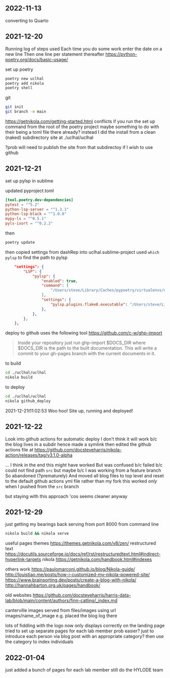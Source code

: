 ## 2022-11-13

converting to Quarto

## 2021-12-20
Running log of steps used 
Each time you do some work enter the date on a new line
Then one line per statement thereafter
https://python-poetry.org/docs/basic-usage/

set up poetry
```sh
poetry new uclhal
poetry add nikola
poetry shell
```

git
```sh
git init
git branch -m main
```

https://getnikola.com/getting-started.html
conflicts if you run the set up command from the root of the poetry project
maybe something to do with their being a toml file there already?
instead I did the install from a clean (naked) subdirectory
site at ./uclhal/uclhal

?prob will need to publish the site from that subdirectoy if I wish to use github



## 2021-12-21
set up pylsp in sublime

updated pyproject.toml
```toml
[tool.poetry.dev-dependencies]
pytest = "^5.2"
python-lsp-server = "^1.3.1"
python-lsp-black = "^1.0.0"
mypy-ls = "^0.5.1"
pyls-isort = "^0.2.2"
```
then
```sh
poetry update
```

then
copied settings from dashRep into uclhal.sublime-project
used `which pylsp` to find the path to pylsp
```json
	"settings": {
        "LSP": {
            "pylsp": {
                "enabled": true,
                "command": [
                    "/Users/steve/Library/Caches/pypoetry/virtualenvs/uclhal-XMZ_bNmG-py3.9/bin/pylsp",
                ],
                "settings": {
                    "pylsp.plugins.flake8.executable": "/Users/steve/Library/Caches/pypoetry/virtualenvs/uclhal-XMZ_bNmG-py3.9/bin/flake8",
                },
            },
        },
    },
```


deploy to github
uses the following tool
https://github.com/c-w/ghp-import

> Inside your repository just run ghp-import $DOCS_DIR where $DOCS_DIR is the path to the built documentation. This will write a commit to your gh-pages branch with the current documents in it.


to build
```sh
cd ./uclhal/uclhal
nikola build
```

to deploy
```sh
cd ./uclhal/uclhal
nikola github_deploy
```

2021-12-21t11:02:53
Woo hoo!
Site up, running and deployed!

## 2021-12-22
Look into github actions for automatic deploy
I don't think it will work b/c the blog lives in a subdir
hence made a symlink
then edited the github actions file at
https://github.com/docsteveharris/nikola-action/releases/tag/v3.1.0-alpha

... I think in the end this might have worked
But was confused b/c failed b/c could not find path `src` but maybe b/c I was working from a feature branch
So abandoned (?prematurely)
And moved all blog files to top level
and reset to the default github actions yml file rather than my fork
this worked *only* when I pushed from the `src` branch

but staying with this approach 'cos seems cleaner anyway


## 2021-12-29
just getting my bearings back
serving from port 8000
from command line

```sh
nikola build && nikola serve
```

useful pages
themes
https://themes.getnikola.com/v8/zen/
restructured text
https://docutils.sourceforge.io/docs/ref/rst/restructuredtext.html#indirect-hyperlink-targets
nikola
https://getnikola.com/handbook.html#indexes

others work
https://paulomarconi.github.io/blog/Nikola-guide/
http://louistiao.me/posts/how-i-customized-my-nikola-powered-site/
https://www.brainsorting.dev/posts/create-a-blog-with-nikola/
http://hannahbarton.org.uk/pages/handbook/

old websites
https://github.com/docsteveharris/harris-data-lab/blob/main/content/authors/finn-catling/_index.md

canterville
images served from files/images using url images/name_of_image
e.g. placed the blog log there


lots of fiddling with the logo
now only displays correctly on the landing page
tried to set up separate pages for each lab member
prob easier? just to introduce each person via blog post with an appropriate category?
then use the category to index individuals


## 2022-01-04
just added a bunch of pages for each lab member
still do the HYLODE team


